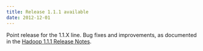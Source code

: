 ```yaml
---
title: Release 1.1.1 available
date: 2012-12-01
---
```

<!---
  Licensed under the Apache License, Version 2.0 (the "License");
  you may not use this file except in compliance with the License.
  You may obtain a copy of the License at

   https://www.apache.org/licenses/LICENSE-2.0

  Unless required by applicable law or agreed to in writing, software
  distributed under the License is distributed on an "AS IS" BASIS,
  WITHOUT WARRANTIES OR CONDITIONS OF ANY KIND, either express or implied.
  See the License for the specific language governing permissions and
  limitations under the License. See accompanying LICENSE file.
-->

Point release for the 1.1.X line. Bug fixes and improvements, as
documented in the [Hadoop 1.1.1 Release
Notes](https://hadoop.apache.org/docs/r1.1.1/releasenotes.html).

